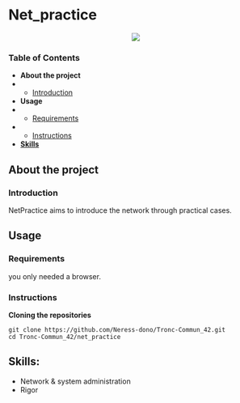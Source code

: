 

# Net_practice

<p align="center">
   <img src="https://github.com/Neress-dono/pictures/blob/1f217533e6234e48db1d4e199d458c46b9fb77e8/commun-core_42/net_practice/Screen%20Shot%202022-03-02%20at%204.17.55%20PM.png">   
</p>

### Table of Contents
* **About the project**
* * [Introduction](#introduction)
* **Usage**
* * [Requirements](#requirements)
* * [Instructions](#instructions)
* [**Skills**](#skills)


## About the project

### Introduction

NetPractice aims to introduce the network through practical cases.

## Usage

### Requirements

you only needed a browser.

### Instructions

**Cloning the repositories**

```shell
git clone https://github.com/Neress-dono/Tronc-Commun_42.git 
cd Tronc-Commun_42/net_practice
```

## Skills:

- Network & system administration  
- Rigor

